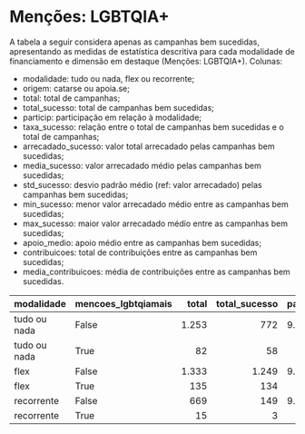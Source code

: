 # Menções: LGBTQIA+

A tabela a seguir considera apenas as campanhas bem sucedidas, apresentando as medidas
de estatística descritiva para cada modalidade de financiamento e dimensão em destaque
(Menções: LGBTQIA+). Colunas:
- modalidade: tudo ou nada, flex ou recorrente;
- origem: catarse ou apoia.se;
- total: total de campanhas;
- total_sucesso: total de campanhas bem sucedidas;
- particip: participação em relação à modalidade;
- taxa_sucesso: relação entre o total de campanhas bem sucedidas e o total de campanhas;
- arrecadado_sucesso: valor total arrecadado pelas campanhas bem sucedidas;
- media_sucesso: valor arrecadado médio pelas campanhas bem sucedidas;
- std_sucesso: desvio padrão médio (ref: valor arrecadado) pelas campanhas bem sucedidas;
- min_sucesso: menor valor arrecadado médio entre as campanhas bem sucedidas;
- max_sucesso: maior valor arrecadado médio entre as campanhas bem sucedidas;
- apoio_medio: apoio médio entre as campanhas bem sucedidas;
- contribuicoes: total de contribuições entre as campanhas bem sucedidas;
- media_contribuicoes: média de contribuições entre as campanhas bem sucedidas.


| modalidade   | mencoes_lgbtqiamais   |   total |   total_sucesso |   particip |   taxa_sucesso |   arrecadado_sucesso |   media_sucesso |   std_sucesso |   min_sucesso |   max_sucesso |   apoio_medio |   contribuicoes |   media_contribuicoes |
|:-------------|:----------------------|--------:|----------------:|-----------:|---------------:|---------------------:|----------------:|--------------:|--------------:|--------------:|--------------:|----------------:|----------------------:|
| tudo ou nada | False                 |    1.253 |             772 |     9.385,8 |         6.161,2 |          22.460.722,20 |        29.094,20 |      45.405,66 |         41,82 |     679.297,66 |         91,42 |          245.680 |                318,24 |
| tudo ou nada | True                  |      82 |              58 |      614,2 |         7.073,2 |           1.602.557,62 |        27.630,30 |      38.892,54 |        721,79 |     264.456,52 |         89,66 |           17.873 |                308,16 |
| flex         | False                 |    1.333 |            1.249 |     9.080,4 |         9.369,8 |          16.220.233,31 |        12.986,58 |      35.064,85 |         10,77 |     708.972,78 |         89,12 |          181.999 |                145,72 |
| flex         | True                  |     135 |             134 |      919,6 |         9.925,9 |           2.141.898,62 |        15.984,32 |      20.504,04 |         23,05 |     103.442,87 |         98,95 |           21.647 |                161,54 |
| recorrente   | False                 |     669 |             149 |     9.780,7 |         2.227,2 |             40.771,69 |          273,64 |        645,11 |          1,09 |       5.087,08 |         19,58 |            2.082 |                 13,97 |
| recorrente   | True                  |      15 |               3 |      219,3 |         2.000,0 |              2.415,27 |          805,09 |        862,73 |         66,60 |       1.753,37 |         19,17 |             126 |                 42,00 |
